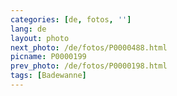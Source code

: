 ```yaml
---
categories: [de, fotos, '']
lang: de
layout: photo
next_photo: /de/fotos/P0000488.html
picname: P0000199
prev_photo: /de/fotos/P0000198.html
tags: [Badewanne]
---
```

